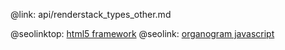 @link: api/renderstack_types_other.md

@seolinktop: [html5 framework](https://webix.com)
@seolink: [organogram javascript](https://webix.com/widget/organogram/)